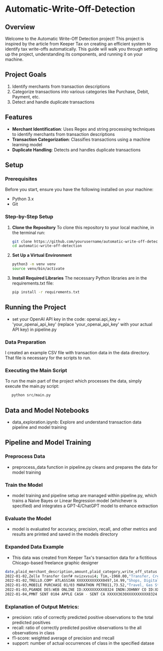 # Automatic-Write-Off-Detection

## Overview
Welcome to the Automatic Write-Off Detection project! This project is inspired by the article from Keeper Tax on creating an efficient system to identify tax write-offs automatically. This guide will walk you through setting up the project, understanding its components, and running it on your machine.

## Project Goals
1. Identify merchants from transaction descriptions
2. Categorize transactions into various categories like Purchase, Debit, Payment, etc.
3. Detect and handle duplicate transactions

## Features
- **Merchant Identification**: Uses Regex and string processing techniques to identify merchants from transaction descriptions
- **Transaction Categorization**: Classifies transactions using a machine learning model
- **Duplicate Handling**: Detects and handles duplicate transactions

## Setup

### Prerequisites
Before you start, ensure you have the following installed on your machine:
- Python 3.x
- Git

### Step-by-Step Setup
1. **Clone the Repository**
   To clone this repository to your local machine, in the terminal run:
   ```bash
   git clone https://github.com/yourusername/automatic-write-off-detection.git
   cd automatic-write-off-detection
2. **Set Up a Virtual Environment**
    ```bash
    python3 -m venv venv
    source venv/bin/activate
3. **Install Required Libraries**
   The necessary Python libraries are in the requirements.txt file:
   ```bash
   pip install -r requirements.txt

## Running the Project
- set your OpenAI API key in the code: openai.api_key = 'your_openai_api_key' (replace 'your_openai_api_key' with your actual API key) in pipeline.py

### Data Preparation
   I created an example CSV file with transaction data in the data directory. That file is necessary for the scripts to run.
   
### Executing the Main Script
   To run the main part of the project which processes the data, simply execute the main.py script:
   ```bash
      python src/main.py 
   ```
## Data and Model Notebooks
- data_exploration.ipynb: Explore and understand transaction data
pipeline and model training

## Pipeline and Model Training
### Preprocess Data
- preprocess_data function in pipeline.py cleans and prepares the data for model training

### Train the Model
- model training and pipeline setup are managed within pipeline.py, which trains a Naive Bayes or Linear Regression model (whichever is specified) and integrates a GPT-4/ChatGPT model to enhance extraction

### Evaluate the Model
- model is evaluated for accuracy, precision, recall, and other metrics and  results are printed and saved in the models directory

### Expanded Data Example
- This data was created from Keeper Tax's transaction data for a fictitious Chicago-based freelance graphic designer
```bash
date,plaid_merchant_description,amount,plaid_category,write_off_status (basic rules),ground_truth,keeper_merchant_description,keeper_category,write_off_status (keeper first pass),write_off_status (keeper after 1st session)
2022-01-02,Zelle Transfer Conf# nvizxvsui4; Tim,-1960.00,"Transfer, Credit",no,no,Zelle Transfer - Tim,↔️ transfer,no,no
2022-01-02,TRELLO.COM* ATLASSIAN XXXXXXXXXXXX0497,14.99,"Shops, Digital Purchase",needs review,yes,Trello,💻 software,yes,yes
2022-01-03,MOBILE PURCHASE 01/03 MARATHON PETRO11,73.52,"Travel, Gas Stations",no,no,Marathon,⛽ gas fill up,no,no
2022-01-03,PGANDE DES:WEB ONLINE ID:XXXXXXXXXX8324 INDN:JOHNNY CO ID:XXXXX11632 WEB,90.15,Utilities,no,yes,PG&E,🏠 utilities,yes,yes
2022-01-04,PMNT SENT 0104 APPLE CASH - SENT CA XXXXX3630XXXXXXXXXX8324,744.20,"Payment, Credit Card",no,no,Apple Card Payment,↔️ transfer,no,no
```
### Explanation of Output Metrics:
- precision: ratio of correctly predicted positive observations to the total predicted positives
- recall: ratio of correctly predicted positive observations to the all observations in class
- f1-score: weighted average of precision and rrecall
- support: number of actual occurrences of class in the specified datase
